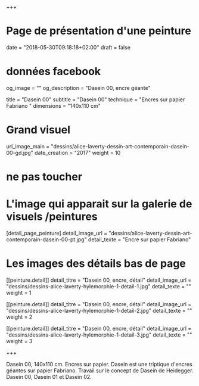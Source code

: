+++
# Page de présentation d'une peinture
date = "2018-05-30T09:18:18+02:00"
draft = false

# données facebook
og_image = ""
og_description = "Dasein 00, encre géante"

title = "Dasein 00"
subtitle = "Dasein 00"
technique = "Encres sur papier Fabriano "
dimensions = "140x110 cm"
# Grand visuel
url_image_main = "dessins/alice-laverty-dessin-art-contemporain-dasein-00-gd.jpg"
date_creation = "2017"
weight = 10

# ne pas toucher

# L'image qui apparait sur la galerie de visuels /peintures
[detail_page_peinture]
detail_image_url = "dessins/alice-laverty-dessin-art-contemporain-dasein-00-pt.jpg"
detail_texte = "Encre sur papier Fabriano"

# Les images des détails bas de page
[[peinture.detail]]
detail_titre = "Dasein 00, encre, détail"
detail_image_url = "dessins/dessins-alice-laverty-hylemorphie-1-detail-1.jpg"
detail_texte = ""
weight = 1

[[peinture.detail]]
detail_titre = "Dasein 00, encre, détail"
detail_image_url = "dessins/dessins-alice-laverty-hylemorphie-1-detail-2.jpg"
detail_texte = ""
weight = 2

[[peinture.detail]]
detail_titre = "Dasein 00, encre, détail"
detail_image_url = "dessins/dessins-alice-laverty-hylemorphie-1-detail-3.jpg"
detail_texte = ""
weight = 3

+++

Dasein 00, 140x110 cm. Encres sur papier.
Dasein est une triptique d'encres géantes sur papier Fabriano. Travail sur le concept de Dasein de Heidegger. Dasein 00, Dasein 01 et Dasein 02.
